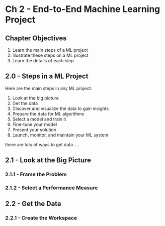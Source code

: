 # Ch 2 - End-to-End Machine Learning Project

## Chapter Objectives

1. Learn the main steps of a ML project
2. Illustrate these steps on a ML project
3. Learn the details of each step


## 2.0 - Steps in a ML Project

Here are the main steps in any ML project:

1. Look at the big picture
2. Get the data
3. Discover and visualize the data to gain insights
4. Prepare the data for ML algorithms
5. Select a model and train it
6. Fine-tune your model
7. Present your solution
8. Launch, monitor, and maintain your ML system

there are lots of ways to get data ....

## 2.1 - Look at the Big Picture

### 2.1.1 - Frame the Problem

### 2.1.2 - Select a Performance Measure




## 2.2 - Get the Data


### 2.2.1 - Create the Workspace


[anomaly_detection]: https://github.com/aj112358/ML_Notes/blob/main/01_The_Machine_Learning_Landscape/01_images/anomaly_detection.png "illustration of anomaly detection"
